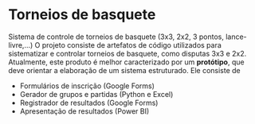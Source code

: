 # Torneios de basquete

Sistema de controle de torneios de basquete (3x3, 2x2, 3 pontos, lance-livre,...)
O projeto consiste de artefatos de código utilizados para sistematizar e controlar torneios de basquete, como disputas 3x3 e 2x2.
Atualmente, este produto é melhor caracterizado por um **protótipo**, que deve orientar a elaboração de um sistema estruturado. Ele consiste de 

- Formulários de inscrição (Google Forms)
- Gerador de grupos e partidas (Python e Excel)
- Registrador de resultados (Google Forms)
- Apresentação de resultados (Power BI)
